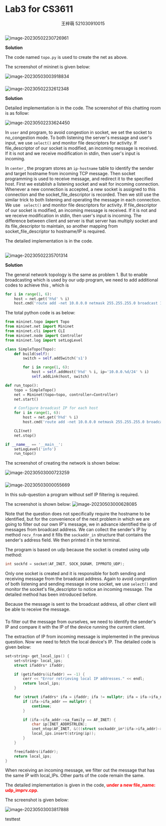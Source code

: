 # Lab3 for CS3611

<div style='text-align:center;'>王梓萌 521030910015</div>



## 

### 

![image-20230502230726961](C:\Users\simon\AppData\Roaming\Typora\typora-user-images\image-20230502230726961.png)



**Solution**

The code named `topo.py` is used to create the net as above.

The screenshot of mininet is given below:

![image-20230503003918834](C:\Users\simon\AppData\Roaming\Typora\typora-user-images\image-20230503003918834.png)



### 

![image-20230502232612348](C:\Users\simon\AppData\Roaming\Typora\typora-user-images\image-20230502232612348.png)



**Solution**

Detailed implementation is in the code. The screenshot of this chatting room is as follow:

![image-20230502233624450](C:\Users\simon\AppData\Roaming\Typora\typora-user-images\image-20230502233624450.png)

In `user` and program, to avoid congestion in socket, we set the socket to no_congestion mode. To both listening the server's message and user's input, we use `select()` and monitor file descriptors for activity. If file_descriptor of our socket is modified, an incoming message is received. If it is not and we receive modification in stdin, then user's input is incoming.

In `center` , the program stores an `ip-hostname` table to identify the sender and target hostname from incoming TCP message. Then socket programming is used to receive message, and redirect it to the specified host. First we establish a listening socket and wait for incoming connection. Whenever a new connection is accepted, a new socket is assigned to this connection and the socket_file_descriptor is recorded. Then we still use the similar trick to both listening and operating the message in each connection. We use ` select()` and monitor file descriptors for activity. If file_descriptor of our socket is modified, an incoming message is received. If it is not and we receive modification in stdin, then user's input is incoming. The difference between client and server is that server has multiply socket and its file_descriptor to maintain, so another mapping from socket_file_descriptor to hostname/IP is required. 

The detailed implementation is in the code.



## 

### 

![image-20230502235701314](C:\Users\simon\AppData\Roaming\Typora\typora-user-images\image-20230502235701314.png)

**Solution** 

The general network topology is the same as problem 1. But to enable broadcasting which is used by our udp program, we need to add additional codes to achieve this , which is 

```python
for i in range(1, 6):
    host = net.get('h%d' % i)
    host.cmd('route add -net 10.0.0.0 netmask 255.255.255.0 broadcast 10.0.0.255 dev h%d-eth0' % i)

```

The total python code is as below:

```python
from mininet.topo import Topo
from mininet.net import Mininet
from mininet.cli import CLI
from mininet.node import Controller
from mininet.log import setLogLevel

class SimpleTopo(Topo):
    def build(self):
        switch = self.addSwitch('s1')

        for i in range(1, 6):
            host = self.addHost('h%d' % i, ip='10.0.0.%d/24' % i)
            self.addLink(host, switch)

def run_topo():
    topo = SimpleTopo()
    net = Mininet(topo=topo, controller=Controller)
    net.start()

    # Configure broadcast IP for each host
    for i in range(1, 6):
        host = net.get('h%d' % i)
        host.cmd('route add -net 10.0.0.0 netmask 255.255.255.0 broadcast 10.0.0.255 dev h%d-eth0' % i)

    CLI(net)
    net.stop()

if __name__ == '__main__':
    setLogLevel('info')
    run_topo()

```



The screenshot of creating the network is shown below:

![image-20230503000723259](C:\Users\simon\AppData\Roaming\Typora\typora-user-images\image-20230503000723259.png)





### 

![image-20230503000055669](C:\Users\simon\AppData\Roaming\Typora\typora-user-images\image-20230503000055669.png)

In this sub-question a program without self IP filtering is required. 

The screenshot is shown below:
![image-20230503000628085](C:\Users\simon\AppData\Roaming\Typora\typora-user-images\image-20230503000628085.png)



Note that the question does not specifically require the hostname to be identified, but for the convenience of the next problem in which we are going to filter out our own IP's message, we in advance identified the ip of messages from broadcast address. We can collect the sender's IP by method `recv_from` and it fills the `sockaddr_in` structure that contains the sender's address field. We then printed it in the terminal.

The program is based on udp because the socket is created using udp method:

```c++
int sockfd = socket(AF_INET, SOCK_DGRAM, IPPROTO_UDP);
```

Only one socket is created and it is responsible for both sending and receiving message from the broadcast address. Again to avoid congestion of both listening and sending message in one socket, we use `select()` and monitor the socket's file_descriptor to notice an incoming message. The detailed method has been introduced before.

Because the message is sent to the broadcast address, all other client will be able to receive the message.



### 

To filter out the message from ourselves, we need to identify the sender's IP and compare it with the IP of the device running the current client.

The extraction of IP from incoming message is implemented in the previous question. Now we need to fetch the local device's IP. The detailed code is given below:

```c++
set<string> get_local_ips() {
    set<string> local_ips;
    struct ifaddrs* ifaddr;

    if (getifaddrs(&ifaddr) == -1) {
        cerr << "Error retrieving local IP addresses." << endl;
        return local_ips;
    }

    for (struct ifaddrs* ifa = ifaddr; ifa != nullptr; ifa = ifa->ifa_next) {
        if (ifa->ifa_addr == nullptr) {
            continue;
        }

        if (ifa->ifa_addr->sa_family == AF_INET) {
            char ip[INET_ADDRSTRLEN];
            inet_ntop(AF_INET, &(((struct sockaddr_in*)ifa->ifa_addr)->sin_addr), ip, INET_ADDRSTRLEN);
            local_ips.insert(string(ip));
        }
    }

    freeifaddrs(ifaddr);
    return local_ips;
}
```



When receiving an incoming message, we filter out the message that has the same IP with local_IPs. Other parts of the code remain the same.

The detailed implementation is given in the code, <span style='color:red'>**under a new file_name: udp_imprv.cpp**</span>.

The screenshot is given below:

![image-20230503003817888](C:\Users\simon\AppData\Roaming\Typora\typora-user-images\image-20230503003817888.png)



testtest



